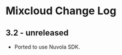 Mixcloud Change Log
===================

3.2 - unreleased
----------------
  * Ported to use Nuvola SDK.
